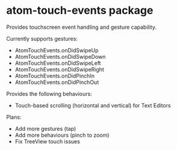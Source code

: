 # atom-touch-events package

Provides touchscreen event handling and gesture capability.

Currently supports gestures:
* AtomTouchEvents.onDidSwipeUp
* AtomTouchEvents.onDidSwipeDown
* AtomTouchEvents.onDidSwipeLeft
* AtomTouchEvents.onDidSwipeRight
* AtomTouchEvents.onDidPinchIn
* AtomTouchEvents.onDidPinchOut

Provides the following behaviours:
* Touch-based scrolling (horizontal and vertical) for Text Editors

Plans:
* Add more gestures (tap)
* Add more behaviours (pinch to zoom)
* Fix TreeView touch issues
